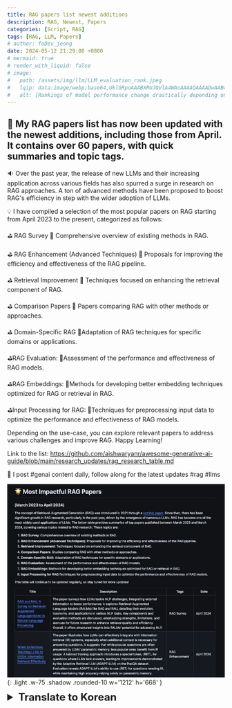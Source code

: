 ```yaml
---
title: RAG papers list newest additions
description: RAG, Newest, Papers
categories: [Script, RAG]
tags: [RAG, LLM, Papers]
# author: foDev_jeong
date: 2024-05-12 21:29:00 +0800
# mermaid: true
# render_with_liquid: false
# image:
#   path: /assets/img/llm/LLM_evaluation_rank.jpeg
#   lqip: data:image/webp;base64,UklGRpoAAABXRUJQVlA4WAoAAAAQAAAADwAABwAAQUxQSDIAAAARL0AmbZurmr57yyIiqE8oiG0bejIYEQTgqiDA9vqnsUSI6H+oAERp2HZ65qP/VIAWAFZQOCBCAAAA8AEAnQEqEAAIAAVAfCWkAALp8sF8rgRgAP7o9FDvMCkMde9PK7euH5M1m6VWoDXf2FkP3BqV0ZYbO6NA/VFIAAAA
#   alt: [Rankings of model performance change drastically depending on which LLM is used as the judge on KILT-NQ]
---
```


## 🎊 My RAG papers list has now been updated with the newest additions, including those from April. It contains over 60 papers, with quick summaries and topic tags.


🔉 Over the past year, the release of new LLMs and their increasing application across various fields has also spurred a surge in research on RAG approaches. A ton of advanced methods have been proposed to boost RAG's efficiency in step with the wider adoption of LLMs. 

💡 I have compiled a selection of the most popular papers on RAG starting from April 2023 to the present, categorized as follows:

⛳ RAG Survey
📖 Comprehensive overview of existing methods in RAG.

⛳ RAG Enhancement (Advanced Techniques)
📖 Proposals for improving the efficiency and effectiveness of the RAG pipeline.

⛳ Retrieval Improvement
📖 Techniques focused on enhancing the retrieval component of RAG.

⛳ Comparison Papers
📖 Papers comparing RAG with other methods or approaches.

⛳ Domain-Specific RAG
📖Adaptation of RAG techniques for specific domains or applications.

⛳RAG Evaluation: 
📖Assessment of the performance and effectiveness of RAG models.

⛳RAG Embeddings: 
📖Methods for developing better embedding techniques optimized for RAG or retrieval in RAG.

⛳Input Processing for RAG:
📖Techniques for preprocessing input data to optimize the performance and effectiveness of RAG models.

Depending on the use-case, you can explore relevant papers to address various challenges and improve RAG. Happy Learning!

Link to the list: <https://github.com/aishwaryanr/awesome-generative-ai-guide/blob/main/research_updates/rag_research_table.md>

🚨 I post #genai content daily, follow along for the latest updates
#rag 
#llms

![ RAG Papers newest additions ](/assets/img/llm/Impactful_RAG_Papers.jpeg){: .light .w-75 .shadow .rounded-10 w='1212' h='668' }

<details markdown="1">
<summary style= "font-size:24px; line-height:24px; font-weight:bold; cursor:pointer;" > Translate to Korean </summary>

* * * 

🎊 내 RAG 논문 목록은 이제 4월의 논문을 포함하여 최신 추가 사항으로 업데이트되었습니다. 여기에는 빠른 요약과 주제 태그와 함께 60개 이상의 논문이 포함되어 있습니다.

🔉 지난 한 해 동안 새로운 LLM이 출시되고 다양한 분야에서 LLM의 적용이 증가함에 따라 RAG 접근 방식에 대한 연구가 급증했습니다. LLM의 광범위한 채택에 발맞춰 RAG의 효율성을 높이기 위해 수많은 고급 방법이 제안되었습니다. 

💡 2023년 4월부터 현재까지 RAG에 대한 가장 인기 있는 논문을 다음과 같이 분류하여 편집했습니다.

⛳ RAG 설문조사
📖 RAG의 기존 방법에 대한 포괄적인 개요.

⛳ RAG 향상(고급 기술)
📖 RAG 파이프라인의 효율성과 효과를 개선하기 위한 제안.

⛳ 검색 개선
📖 RAG의 검색 구성 요소를 향상시키는 데 중점을 둔 기술.

⛳ 비교 논문
📖 RAG를 다른 방법 또는 접근 방식과 비교하는 논문.

⛳ 도메인별 RAG
📖특정 도메인 또는 응용 프로그램에 대한 RAG 기술 적용.

⛳RAG 평가: 
📖RAG 모델의 성능 및 효과 평가.

⛳RAG 임베딩: 
📖RAG에서 RAG 또는 검색에 최적화된 더 나은 임베딩 기술을 개발하는 방법.

⛳RAG에 대한 입력 처리:
📖RAG 모델의 성능과 효율성을 최적화하기 위해 입력 데이터를 전처리하는 기술입니다.

사용 사례에 따라 관련 문서를 탐색하여 다양한 문제를 해결하고 RAG를 개선할 수 있습니다. 행복한 학습!

목록에 대한 링크: <https://github.com/aishwaryanr/awesome-generative-ai-guide/blob/main/research_updates/rag_research_table.md>

</details>